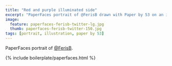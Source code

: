 ```yaml
---
title: "Red and purple illuminated side"
excerpt: "PaperFaces portrait of @FerisB drawn with Paper by 53 on an iPad."
image: 
  feature: paperfaces-ferisb-twitter-lg.jpg
  thumb: paperfaces-ferisb-twitter-150.jpg
tags: [portrait, illustration, paper by 53]
---
```


PaperFaces portrait of [@FerisB](http://twitter.com/FerisB).

{% include boilerplate/paperfaces.html %}